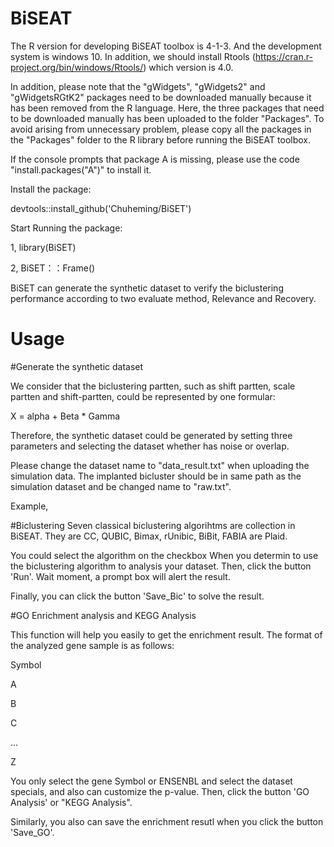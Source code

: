 # BiSEAT

The R version for developing BiSEAT toolbox is 4-1-3. And the development system is windows 10. In addition, we should install Rtools (https://cran.r-project.org/bin/windows/Rtools/) which version is 4.0. 

In addition, please note that the "gWidgets", "gWidgets2" and "gWidgetsRGtK2" packages need to be downloaded manually because it has been removed from the R language. Here, the three packages that need to be downloaded manually has been uploaded to the folder "Packages". To avoid arising from unnecessary problem, please copy all the packages in the "Packages" folder to the R library before running the BiSEAT toolbox.

If the console prompts that package A is missing, please use the code "install.packages("A")" to install it.

Install the package:

devtools::install_github('Chuheming/BiSET')

Start Running the package:


1,   library(BiSET)

2,   BiSET：：Frame()

BiSET can generate the synthetic dataset to verify the biclustering performance according to two evaluate method, Relevance and Recovery.

# Usage
#Generate the synthetic dataset

We consider that the biclustering partten, such as shift partten, scale partten and shift-partten, could be represented by one formular:

X = alpha + Beta * Gamma

Therefore, the synthetic dataset could be generated by setting three parameters and selecting the dataset whether has noise or overlap.

Please change the dataset name to "data_result.txt" when uploading the simulation data. The implanted bicluster should be in same path as the simulation dataset and be changed name to "raw.txt".

Example, 

#Biclustering
Seven classical biclustering algorihtms are collection in BiSEAT. They are CC, QUBIC, Bimax, rUnibic, BiBit, FABIA are Plaid. 

You could select the algorithm on the checkbox When you determin to use the biclustering algorithm to analysis your dataset. Then,
click the button 'Run'. Wait moment, a prompt box will alert the result.

Finally, you can click the button 'Save_Bic' to solve the result.

#GO Enrichment analysis and KEGG Analysis

This function will help you easily to get the enrichment result.
The format of the analyzed gene sample is as follows:

Symbol

A

B

C

...

Z

You only select the gene Symbol or ENSENBL and select the dataset specials, and also can customize the p-value. 
Then, click the button 'GO Analysis' or "KEGG Analysis".

Similarly, you also can save the enrichment resutl when you click the button 'Save_GO'.

